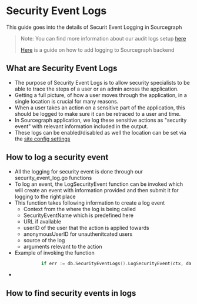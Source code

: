 # Security Event Logs
This guide goes into the details of Securit Event Logging in Sourcegraph
> Note: You can find more information about our audit logs setup [here](./audit_log.md)
>
> [Here](../dev/how-to/add_logging.md) is a guide on how to add logging to Sourcegraph backend

## What are Security Event Logs
- The purpose of Security Event Logs is to allow security specialists to be able to trace the steps of a user or an admin across the application.
- Getting a full picture, of how a user moves through the application, in a single location is crucial for many reasons.
- When a user takes an action on a sensitive part of the application, this should be logged to make sure it can be retraced to a user and time.
- In Sourcegraph application, we log these sensitive actions as "security event" with relevant information included in the output.
- These logs can be enabled/disabled as well the location can be set via the [site config settings](./audit_log#configuring)


## How to log a security event
- All the logging for security event is done through our security_event_log.go functions
- To log an event, the LogSecurityEvent function can be invoked which will create an event with information provided and then submit it for logging to the right place
- This function takes following information to create a log event
  - Context from the where the log is being called
  - SecurityEventName which is predefined here
  - URL if available
  - userID of the user that the action is applied towards
  - anonymousUserID for unauthenitcated users
  - source of the log
  - arguments relevant to the action
- Example of invoking the function
  ```go
  			if err := db.SecurityEventLogs().LogSecurityEvent(ctx, database.SecurityEventNameEmailVerified, r.URL.Path, uint32(actr.UID), "", "BACKEND", email); err != nil {

- 

## How to find security events in logs


